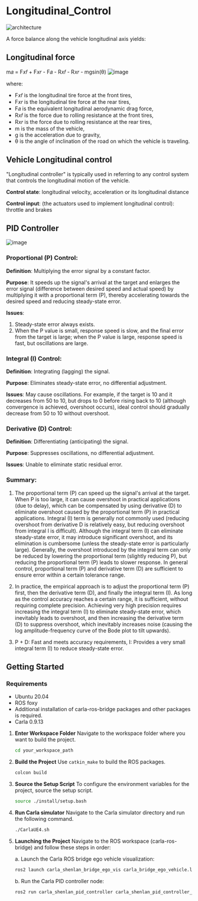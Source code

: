 # Longitudinal_Control
![architecture](https://github.com/Jay-Wang77/Longitudinal_Control/assets/137873786/cfe8b027-14c6-4522-beb7-1a88f1ed7617)

A force balance along the vehicle longitudinal axis yields:

## Longitudinal force
m𝑎 = F𝑥𝑓 + F𝑥𝑟 - F𝑎 - R𝑥𝑓 - R𝑥𝑟 - mgsin(θ)
![image](https://github.com/Jay-Wang77/Longitudinal_Control/assets/137873786/a6b5a0b3-482f-406c-b4dc-d616eed46f72)

where:
- F𝑥𝑓 is the longitudinal tire force at the front tires,
- F𝑥𝑟 is the longitudinal tire force at the rear tires,
- F𝑎 is the equivalent longitudinal aerodynamic drag force,
- R𝑥𝑓 is the force due to rolling resistance at the front tires,
- R𝑥𝑟 is the force due to rolling resistance at the rear tires,
- m is the mass of the vehicle,
- g is the acceleration due to gravity,
- θ is the angle of inclination of the road on which the vehicle is traveling.

## Vehicle Longitudinal control
"Longitudinal controller" is typically used in referring to any control system that controls the longitudinal motion of the vehicle.

**Control state**: longitudinal velocity, acceleration or its longitudinal distance

**Control input**: (the actuators used to implement longitudinal control): throttle and brakes

## PID Controller
![image](https://github.com/Jay-Wang77/Longitudinal_Control/assets/137873786/0626f643-bb7e-4079-a0b2-b3610fe115c9)


### Proportional (P) Control:
**Definition**: Multiplying the error signal by a constant factor.

**Purpose**: It speeds up the signal's arrival at the target and enlarges the error signal (difference between desired speed and actual speed) by multiplying it with a proportional term (P), thereby accelerating towards the desired speed and reducing steady-state error.

**Issues**:
1. Steady-state error always exists.
2. When the P value is small, response speed is slow, and the final error from the target is large; when the P value is large, response speed is fast, but oscillations are large.


### Integral (I) Control:
**Definition**: Integrating (lagging) the signal.

**Purpose**: Eliminates steady-state error, no differential adjustment.

**Issues**: May cause oscillations. For example, if the target is 10 and it decreases from 50 to 10, but drops to 0 before rising back to 10 (although convergence is achieved, overshoot occurs), ideal control should gradually decrease from 50 to 10 without overshoot.

### Derivative (D) Control:
**Definition**: Differentiating (anticipating) the signal.

**Purpose**: Suppresses oscillations, no differential adjustment.

**Issues**: Unable to eliminate static residual error.

### Summary:
1. The proportional term (P) can speed up the signal's arrival at the target. When P is too large, it can cause overshoot in practical applications (due to delay), which can be compensated by using derivative (D) to eliminate overshoot caused by the proportional term (P) in practical applications. Integral (I) term is generally not commonly used (reducing overshoot from derivative D is relatively easy, but reducing overshoot from integral I is difficult). Although the integral term (I) can eliminate steady-state error, it may introduce significant overshoot, and its elimination is cumbersome (unless the steady-state error is particularly large). Generally, the overshoot introduced by the integral term can only be reduced by lowering the proportional term (slightly reducing P), but reducing the proportional term (P) leads to slower response. In general control, proportional term (P) and derivative term (D) are sufficient to ensure error within a certain tolerance range.

2. In practice, the empirical approach is to adjust the proportional term (P) first, then the derivative term (D), and finally the integral term (I). As long as the control accuracy reaches a certain range, it is sufficient, without requiring complete precision. Achieving very high precision requires increasing the integral term (I) to eliminate steady-state error, which inevitably leads to overshoot, and then increasing the derivative term (D) to suppress overshoot, which inevitably increases noise (causing the log amplitude-frequency curve of the Bode plot to tilt upwards).

3. P + D: Fast and meets accuracy requirements, I: Provides a very small integral term (I) to reduce steady-state error.

## Getting Started

### Requirements
- Ubuntu 20.04
- ROS foxy
- Additional installation of carla-ros-bridge packages and other packages is required.
- Carla 0.9.13

1. **Enter Workspace Folder**
    Navigate to the workspace folder where you want to build the project.

    ```bash
    cd your_workspace_path
    ```

2. **Build the Project**
    Use `catkin_make` to build the ROS packages.

    ```bash
    colcon build
    ```

3. **Source the Setup Script**
    To configure the environment variables for the project, source the setup script.

    ```bash
    source ./install/setup.bash
    ```
4. **Run Carla simulator**
     Navigate to the Carla simulator directory and run the following command.

    ```bash
    ./CarlaUE4.sh
    ```
5. **Launching the Project**
     Navigate to the ROS workspace (carla-ros-bridge) and follow these steps in order:

    a. Launch the Carla ROS bridge ego vehicle visualization:
    ```bash
    ros2 launch carla_shenlan_bridge_ego_vis carla_bridge_ego_vehicle.launch.py
    ```

    b. Run the Carla PID controller node:

    ```bash
    ros2 run carla_shenlan_pid_controller carla_shenlan_pid_controller_node
    ```
